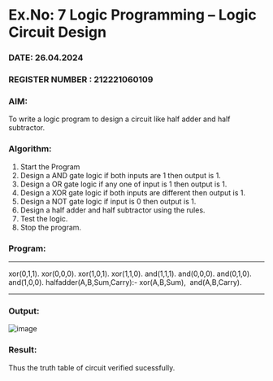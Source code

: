 # Ex.No: 7  Logic Programming –  Logic Circuit Design
### DATE:  26.04.2024                                                                         
### REGISTER NUMBER : 212221060109
### AIM: 
To write a logic program to design a circuit like half adder and half subtractor.
###  Algorithm:
1. Start the Program
2. Design a AND gate logic if both inputs are 1 then output is 1.
3. Design a OR gate logic if any one of input is 1 then output is 1.
4. Design a XOR gate logic if both inputs are different then output is 1.
5. Design a NOT gate logic if input is 0 then output is 1.
6. Design a half adder and half subtractor using the rules.
7. Test the logic.
8. Stop the program.

### Program:
----
xor(0,1,1).
xor(0,0,0).
xor(1,0,1).
xor(1,1,0).
and(1,1,1).
and(0,0,0).
and(0,1,0).
and(1,0,0).
halfadder(A,B,Sum,Carry):-
    xor(A,B,Sum),
    and(A,B,Carry).

----

### Output:

![image](https://github.com/skalirajans/AI_Lab_2023-24/assets/160304522/b1200acb-96f3-4904-83e7-e62883b5d617)


### Result:
Thus the truth table of circuit verified sucessfully.
